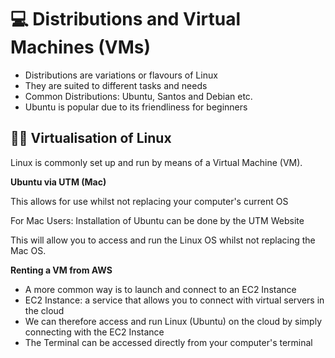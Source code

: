 # 💻 Distributions and Virtual Machines (VMs)

- Distributions are variations or flavours of Linux
- They are suited to different tasks and needs
- Common Distributions: Ubuntu, Santos and Debian etc.
- Ubuntu is popular due to its friendliness for beginners

## 👨‍💻 Virtualisation of Linux

Linux is commonly set up and run by means of a Virtual Machine (VM). 

**Ubuntu via UTM (Mac)**

This allows for use whilst not replacing your computer's current OS 

For Mac Users: Installation of Ubuntu can be done by the UTM Website

This will allow you to access and run the Linux OS whilst not replacing the Mac OS.

**Renting a VM from AWS**
- A more common way is to launch and connect to an EC2 Instance
- EC2 Instance: a service that allows you to connect with virtual servers in the cloud
- We can therefore access and run Linux (Ubuntu) on the cloud by simply connecting with the EC2 Instance
- The Terminal can be accessed directly from your computer's terminal

